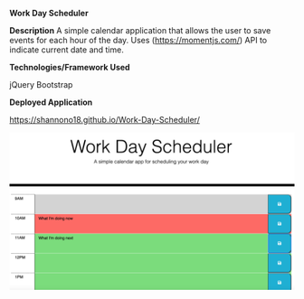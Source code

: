 
<strong>Work Day Scheduler</strong>

<strong>Description</strong>
A simple calendar application that allows the user to save events for each hour of the day. Uses (https://momentjs.com/) API to indicate current date and time. 

<strong>Technologies/Framework Used</strong>

jQuery
Bootstrap

<strong>Deployed Application</strong>

https://shannono18.github.io/Work-Day-Scheduler/ 

<img src="Workday Planner.png" alt="Deployed App">